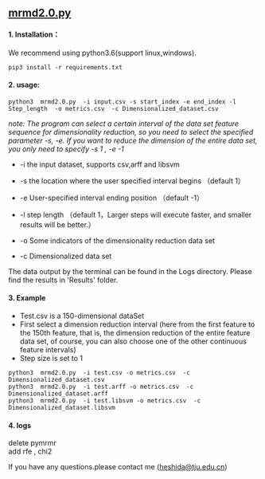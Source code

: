 ## [mrmd2.0.py](http://lab.malab.cn:5001/MRMD2.0/Home)
 
#### 1. Installation：
We recommend using python3.6(support linux,windows).  


  ```
  pip3 install -r requirements.txt 
  ```  

  
 #### 2. usage:

 ```
 python3  mrmd2.0.py  -i input.csv -s start_index -e end_index -l Step_length  -o metrics.csv  -c Dimensionalized_dataset.csv
 ```
 
*note: The program can select a certain interval of the data set feature sequence for dimensionality reduction, so you need to select the specified parameter -s, -e. If you want to reduce the dimension of the entire data set, you only need to specify -s 1 , -e -1*

 * -i  the input dataset, supports csv,arff and libsvm 
 
 * -s the location where the user specified interval begins （default 1）
 
 * -e User-specified interval ending position （default -1）
 
 * -l step length （default 1，Larger steps will execute faster, and smaller results will be better.）
 
 * -o  Some indicators of the dimensionality reduction data set 
 
 * -c  Dimensionalized data set 
 
 The data output by the terminal can be found in the Logs directory. Please find the results in 'Results' folder. 

 #### 3. Example
 * Test.csv is a 150-dimensional dataSet
 * First select a dimension reduction interval (here from the first feature to the 150th feature, that is, the dimension reduction of the entire feature data set, of course, you can also choose one of the other continuous feature intervals)  
 * Step size is set to 1  
 
```
python3  mrmd2.0.py  -i test.csv -o metrics.csv  -c Dimensionalized_dataset.csv
python3  mrmd2.0.py  -i test.arff -o metrics.csv  -c Dimensionalized_dataset.arff
python3  mrmd2.0.py  -i test.libsvm -o metrics.csv  -c Dimensionalized_dataset.libsvm
```

#### 4. logs
delete pymrmr  
add rfe , chi2  

If you have any questions.please contact me (heshida@tju.edu.cn)
